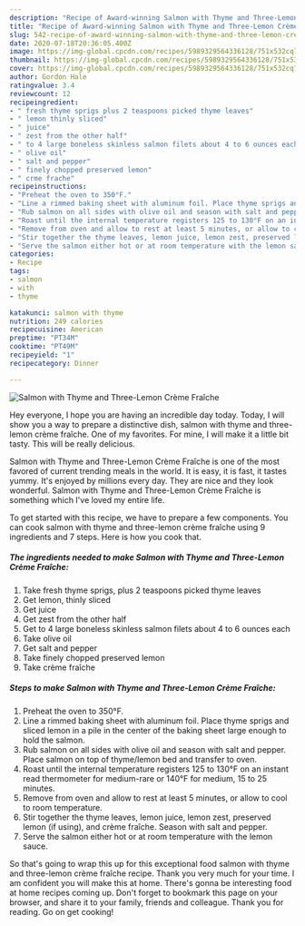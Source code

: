 ```yaml
---
description: "Recipe of Award-winning Salmon with Thyme and Three-Lemon Crème Fraîche"
title: "Recipe of Award-winning Salmon with Thyme and Three-Lemon Crème Fraîche"
slug: 542-recipe-of-award-winning-salmon-with-thyme-and-three-lemon-creme-fraiche
date: 2020-07-18T20:36:05.400Z
image: https://img-global.cpcdn.com/recipes/5989329564336128/751x532cq70/salmon-with-thyme-and-three-lemon-creme-fraiche-recipe-main-photo.jpg
thumbnail: https://img-global.cpcdn.com/recipes/5989329564336128/751x532cq70/salmon-with-thyme-and-three-lemon-creme-fraiche-recipe-main-photo.jpg
cover: https://img-global.cpcdn.com/recipes/5989329564336128/751x532cq70/salmon-with-thyme-and-three-lemon-creme-fraiche-recipe-main-photo.jpg
author: Gordon Hale
ratingvalue: 3.4
reviewcount: 12
recipeingredient:
- " fresh thyme sprigs plus 2 teaspoons picked thyme leaves"
- " lemon thinly sliced"
- " juice"
- " zest from the other half"
- " to 4 large boneless skinless salmon filets about 4 to 6 ounces each"
- " olive oil"
- " salt and pepper"
- " finely chopped preserved lemon"
- " crme frache"
recipeinstructions:
- "Preheat the oven to 350°F."
- "Line a rimmed baking sheet with aluminum foil. Place thyme sprigs and sliced lemon in a pile in the center of the baking sheet large enough to hold the salmon."
- "Rub salmon on all sides with olive oil and season with salt and pepper. Place salmon on top of thyme/lemon bed and transfer to oven."
- "Roast until the internal temperature registers 125 to 130°F on an instant read thermometer for medium-rare or 140°F for medium, 15 to 25 minutes."
- "Remove from oven and allow to rest at least 5 minutes, or allow to cool to room temperature."
- "Stir together the thyme leaves, lemon juice, lemon zest, preserved lemon (if using), and crème fraîche. Season with salt and pepper."
- "Serve the salmon either hot or at room temperature with the lemon sauce."
categories:
- Recipe
tags:
- salmon
- with
- thyme

katakunci: salmon with thyme 
nutrition: 249 calories
recipecuisine: American
preptime: "PT34M"
cooktime: "PT49M"
recipeyield: "1"
recipecategory: Dinner

---
```



![Salmon with Thyme and Three-Lemon Crème Fraîche](https://img-global.cpcdn.com/recipes/5989329564336128/751x532cq70/salmon-with-thyme-and-three-lemon-creme-fraiche-recipe-main-photo.jpg)

Hey everyone, I hope you are having an incredible day today. Today, I will show you a way to prepare a distinctive dish, salmon with thyme and three-lemon crème fraîche. One of my favorites. For mine, I will make it a little bit tasty. This will be really delicious.



Salmon with Thyme and Three-Lemon Crème Fraîche is one of the most favored of current trending meals in the world. It is easy, it is fast, it tastes yummy. It's enjoyed by millions every day. They are nice and they look wonderful. Salmon with Thyme and Three-Lemon Crème Fraîche is something which I've loved my entire life.


To get started with this recipe, we have to prepare a few components. You can cook salmon with thyme and three-lemon crème fraîche using 9 ingredients and 7 steps. Here is how you cook that.

<!--inarticleads1-->

##### The ingredients needed to make Salmon with Thyme and Three-Lemon Crème Fraîche:

1. Take  fresh thyme sprigs, plus 2 teaspoons picked thyme leaves
1. Get  lemon, thinly sliced
1. Get  juice
1. Get  zest from the other half
1. Get  to 4 large boneless skinless salmon filets about 4 to 6 ounces each
1. Take  olive oil
1. Get  salt and pepper
1. Take  finely chopped preserved lemon
1. Take  crème fraîche




<!--inarticleads2-->

##### Steps to make Salmon with Thyme and Three-Lemon Crème Fraîche:

1. Preheat the oven to 350°F.
1. Line a rimmed baking sheet with aluminum foil. Place thyme sprigs and sliced lemon in a pile in the center of the baking sheet large enough to hold the salmon.
1. Rub salmon on all sides with olive oil and season with salt and pepper. Place salmon on top of thyme/lemon bed and transfer to oven.
1. Roast until the internal temperature registers 125 to 130°F on an instant read thermometer for medium-rare or 140°F for medium, 15 to 25 minutes.
1. Remove from oven and allow to rest at least 5 minutes, or allow to cool to room temperature.
1. Stir together the thyme leaves, lemon juice, lemon zest, preserved lemon (if using), and crème fraîche. Season with salt and pepper.
1. Serve the salmon either hot or at room temperature with the lemon sauce.




So that's going to wrap this up for this exceptional food salmon with thyme and three-lemon crème fraîche recipe. Thank you very much for your time. I am confident you will make this at home. There's gonna be interesting food at home recipes coming up. Don't forget to bookmark this page on your browser, and share it to your family, friends and colleague. Thank you for reading. Go on get cooking!
